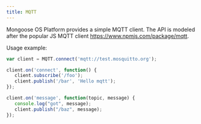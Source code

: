 ```yaml
---
title: MQTT
---
```


Mongoose OS Platform provides a simple MQTT client. The API is modeled after the popular JS
MQTT client https://www.npmjs.com/package/mqtt.

Usage example:

```javascript
var client = MQTT.connect('mqtt://test.mosquitto.org');

client.on('connect', function() {
   client.subscribe('/foo');
   client.publish('/bar', 'Hello mqtt');
});

client.on('message', function(topic, message) {
   console.log("got", message);
   client.publish("/baz", message);
});
```

